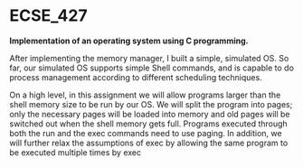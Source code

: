 # ECSE_427

**Implementation of an operating system using C programming.**


After implementing the memory manager, I built a simple, simulated OS. So far, our simulated OS supports simple Shell commands, and is capable to do process management according to different scheduling techniques. 

On a high level, in this assignment we will allow programs larger than the shell memory size to be run by our OS. We will split the program into pages; only the necessary pages will be loaded into memory and old pages will be switched out when the shell memory gets full. Programs executed through both the run and the exec commands need to use paging. In addition, we will further relax the assumptions of exec by allowing the same program to be executed multiple times by exec
